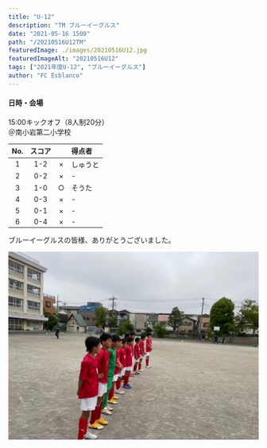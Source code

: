 ```yaml
---
title: "U-12"
description: "TM ブルーイーグルス"
date: "2021-05-16 1500"
path: "/20210516U12TM"
featuredImage: ./images/20210516U12.jpg
featuredImageAlt: "20210516U12"
tags: ["2021年度U-12", "ブルーイーグルス"]
author: "FC Esblanco"
---
```



#### 日時・会場

15:00キックオフ（8人制20分）  
＠南小岩第二小学校  

| No.| スコア |   | 得点者  |
|:--:|:------:|:-:|:--------|
| 1  | 1-2    |×  |しゅうと  |
| 2  | 0-2    |×  |-       |
| 3  | 1-0    |○  |そうた   |
| 4  | 0-3    |×  |-       |
| 5  | 0-1    |×  |-       |
| 6  | 0-4    |×  |-       |

ブルーイーグルスの皆様、ありがとうございました。

![20210516U12TM](./images/20210516U12b.jpg "ブルーイーグルス戦")

